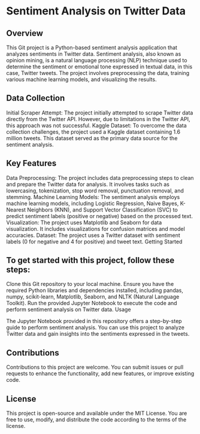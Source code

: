 # Sentiment Analysis on Twitter Data

## Overview

This Git project is a Python-based sentiment analysis application that analyzes sentiments in Twitter data. Sentiment analysis, also known as opinion mining, is a natural language processing (NLP) technique used to determine the sentiment or emotional tone expressed in textual data, in this case, Twitter tweets. The project involves preprocessing the data, training various machine learning models, and visualizing the results.

## Data Collection

Initial Scraper Attempt: The project initially attempted to scrape Twitter data directly from the Twitter API. However, due to limitations in the Twitter API, this approach was not successful.
Kaggle Dataset: To overcome the data collection challenges, the project used a Kaggle dataset containing 1.6 million tweets. This dataset served as the primary data source for the sentiment analysis.

## Key Features

Data Preprocessing: The project includes data preprocessing steps to clean and prepare the Twitter data for analysis. It involves tasks such as lowercasing, tokenization, stop word removal, punctuation removal, and stemming.
Machine Learning Models: The sentiment analysis employs machine learning models, including Logistic Regression, Naive Bayes, K-Nearest Neighbors (KNN), and Support Vector Classification (SVC) to predict sentiment labels (positive or negative) based on the processed text.
Visualization: The project uses Matplotlib and Seaborn for data visualization. It includes visualizations for confusion matrices and model accuracies.
Dataset: The project uses a Twitter dataset with sentiment labels (0 for negative and 4 for positive) and tweet text.
Getting Started

## To get started with this project, follow these steps:

Clone this Git repository to your local machine.
Ensure you have the required Python libraries and dependencies installed, including pandas, numpy, scikit-learn, Matplotlib, Seaborn, and NLTK (Natural Language Toolkit).
Run the provided Jupyter Notebook to execute the code and perform sentiment analysis on Twitter data.
Usage

The Jupyter Notebook provided in this repository offers a step-by-step guide to perform sentiment analysis. You can use this project to analyze Twitter data and gain insights into the sentiments expressed in the tweets.

## Contributions

Contributions to this project are welcome. You can submit issues or pull requests to enhance the functionality, add new features, or improve existing code.

## License

This project is open-source and available under the MIT License. You are free to use, modify, and distribute the code according to the terms of the license.
